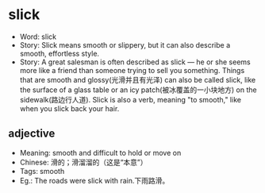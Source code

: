 # slick

- Word: slick
- Story: Slick means smooth or slippery, but it can also describe a smooth, effortless style.
- Story: A great salesman is often described as slick — he or she seems more like a friend than someone trying to sell you something. Things that are smooth and glossy(光滑并且有光泽) can also be called slick, like the surface of a glass table or an icy patch(被冰覆盖的一小块地方) on the sidewalk(路边行人道). Slick is also a verb, meaning "to smooth," like when you slick back your hair.

## adjective

- Meaning: smooth and difficult to hold or move on
- Chinese: 滑的；滑溜溜的（这是“本意”）
- Tags: smooth
- Eg.: The roads were slick with rain.下雨路滑。

